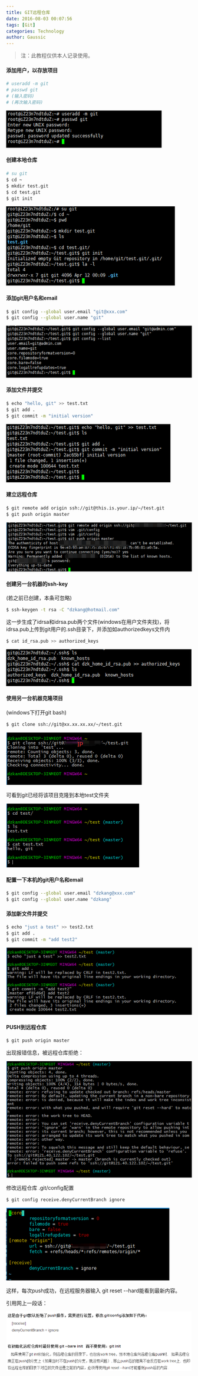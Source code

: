 ```yaml
---
title: GIT远程仓库
date: 2016-08-03 00:07:56
tags: [Git]
categories: Technology
author: Gaussic
---
```


> 注：此教程仅供本人记录使用。


#### 添加用户，以存放项目

```bash
# useradd -m git
# passwd git
# (输入密码)
# (再次输入密码)
```

![git1](git-remote-repo/1.png)

#### 创建本地仓库

```bash
# su git
$ cd ~
$ mkdir test.git
$ cd test.git
$ git init
```

![git2](git-remote-repo/2-1.png)

#### 添加git用户名和email

```bash
$ git config --global user.email "git@xxx.com"
$ git config --global user.name "git"
```

![git3](git-remote-repo/3.png)

#### 添加文件并提交

```bash
$ echo "hello, git" >> test.txt
$ git add .
$ git commit -m "initial version"
```

![git4](git-remote-repo/4.png)

<!-- more -->

#### 建立远程仓库

```bash
$ git remote add origin ssh://git@this.is.your.ip/~/test.git
$ git push origin master
```

![git5](git-remote-repo/5-2.png)

#### 创建另一台机器的ssh-key

(若之前已创建，本条可忽略)

```bash
$ ssh-keygen -t rsa -C "dzkang@hotmail.com"
```

这一步生成了idrsa和idrsa.pub两个文件(windows在用户文件夹找)，将idrsa.pub上传到git用户的.ssh目录下，并添加如authorizedkeys文件内

```bash
$ cat id_rsa.pub >> authorized_keys
```

![git6](git-remote-repo/6.png)

#### 使用另一台机器克隆项目

(windows下打开git bash)

```bash
$ git clone ssh://git@xx.xx.xx.xx/~/test.git
```

![git7](git-remote-repo/7.png)

可看到git已经将该项目克隆到本地test文件夹

![git8](git-remote-repo/8.png)

#### 配置一下本机的git用户名和email

```bash
$ git config --global user.email "dzkang@xxx.com"
$ git config --global user.name "dzkang"
```

#### 添加新文件并提交

```bash
$ echo "just a test" >> test2.txt
$ git add .
$ git commit -m "add test2"
```

![git10](git-remote-repo/10.png)

#### PUSH到远程仓库

```bash
$ git push origin master
```

出现报错信息，被远程仓库拒绝：

![git11](git-remote-repo/11.png)

修改远程仓库 .git/config配置

```bash
$ git config receive.denyCurrentBranch ignore
```

![git12](git-remote-repo/12-1.png)

这样，每次push成功，在远程服务器输入 git reset --hard能看到最新内容。

引用网上一段话：

![git13](git-remote-repo/13.png)
